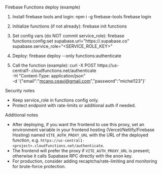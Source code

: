 Firebase Functions deploy (example)

1) Install firebase tools and login:
   npm i -g firebase-tools
   firebase login

2) Initialize functions (if not already):
   firebase init functions

3) Set config vars (do NOT commit service_role):
   firebase functions:config:set supabase.url="https://<project>.supabase.co" supabase.service_role="<SERVICE_ROLE_KEY>"

4) Deploy:
   firebase deploy --only functions:authenticate

5) Call the function (example):
   curl -X POST https://us-central1-<your-project>.cloudfunctions.net/authenticate \
     -H "Content-Type: application/json" \
     -d '{"email":"mcano.ceavi@gmail.com","password":"michel123"}'

Security notes
- Keep service_role in functions config only.
- Protect endpoint with rate-limits or additional auth if needed.

Additional notes

- After deploying, if you want the frontend to use this proxy, set an environment variable in your frontend hosting (Vercel/Netlify/Firebase Hosting) named `VITE_AUTH_PROXY_URL` with the URL of the deployed function, e.g. `https://us-central1-<project>.cloudfunctions.net/authenticate`.
- The frontend will prefer the proxy if `VITE_AUTH_PROXY_URL` is present; otherwise it calls Supabase RPC directly with the anon key.
- For production, consider adding recaptcha/rate-limiting and monitoring for brute-force protection.
